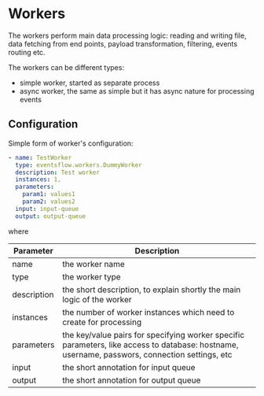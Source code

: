 # Workers

The workers perform main data processing logic: reading and writing file, data fetching from end points, payload transformation, filtering, events routing etc.

The workers can be different types:
- simple worker, started as separate process
- async worker, the same as simple but it has async nature for processing events

## Configuration

Simple form of worker's configuration:
```yaml
- name: TestWorker
  type: eventsflow.workers.DummyWorker
  description: Test worker
  instances: 1,
  parameters: 
    param1: values1
    param2: values2
  input: input-queue
  output: output-queue
```

where

| Parameter   | Description                                                  |
| ----------- | ------------------------------------------------------------ |
| name        | the worker name                                              |
| type        | the worker type                                              |
| description | the short description, to explain shortly the main logic of the worker |
| instances   | the number of worker instances which need to create for processing |
| parameters  | the key/value pairs for specifying worker specific parameters, like access to database: hostname, username, passwors, connection settings, etc |
| input       | the short annotation for input queue                         |
| output      | the short annotation for output queue                        |

